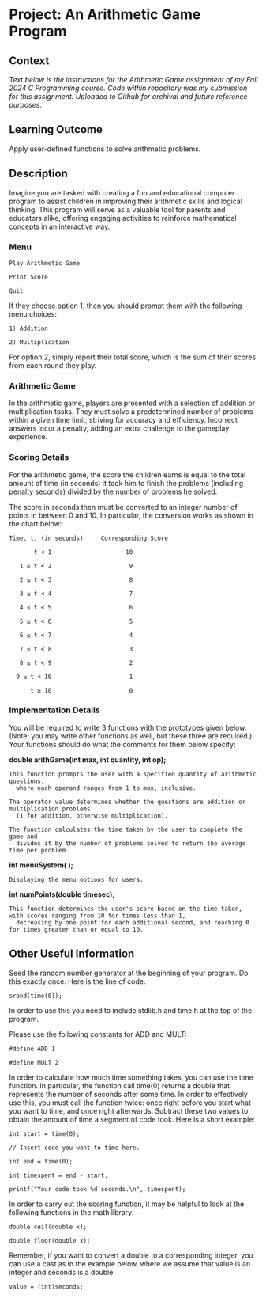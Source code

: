 # Project: An Arithmetic Game Program

## Context

_Text below is the instructions for the Arithmetic Game assignment of my Fall 2024 C Programming course. Code within repository was my submission for this assignment. Uploaded to Github for archival and future reference purposes._

## Learning Outcome

Apply user-defined functions to solve arithmetic problems.

## Description

Imagine you are tasked with creating a fun and educational computer program to assist children in improving their arithmetic skills and logical thinking. This program will serve as a valuable tool for parents and educators alike, offering engaging activities to reinforce mathematical concepts in an interactive way.

### Menu

    Play Arithmetic Game

    Print Score

    Quit

If they choose option 1, then you should prompt them with the following menu choices:

    1) Addition

    2) Multiplication

For option 2, simply report their total score, which is the sum of their scores from each round they play.

### Arithmetic Game

In the arithmetic game, players are presented with a selection of addition or multiplication tasks. They must solve a predetermined number of problems within a given time limit, striving for accuracy and efficiency. Incorrect answers incur a penalty, adding an extra challenge to the gameplay experience.

### Scoring Details

For the arithmetic game, the score the children earns is equal to the total amount of time (in seconds) it took him to finish the problems (including penalty seconds) divided by the number of problems he solved.

The score in seconds then must be converted to an integer number of points in between 0 and 10. In particular, the conversion works as shown in the chart below:

    Time, t, (in seconds)     Corresponding Score

           t < 1                     10

       1 ≤ t < 2                      9

       2 ≤ t < 3                      8

       3 ≤ t < 4                      7

       4 ≤ t < 5                      6

       5 ≤ t < 6                      5

       6 ≤ t < 7                      4

       7 ≤ t < 8                      3

       8 ≤ t < 9                      2

      9 ≤ t < 10                      1

          t ≥ 10                      0

 

### Implementation Details

You will be required to write 3 functions with the prototypes given below. (Note: you may write other functions as well, but these three are required.) Your functions should do what the comments for them below specify:


**double arithGame(int max, int quantity, int op);**

    This function prompts the user with a specified quantity of arithmetic questions,
      where each operand ranges from 1 to max, inclusive.
      
    The operator value determines whether the questions are addition or multiplication problems
      (1 for addition, otherwise multiplication).
      
    The function calculates the time taken by the user to complete the game and
      divides it by the number of problems solved to return the average time per problem.


**int menuSystem( );**

    Displaying the menu options for users.


**int numPoints(double timesec);**

    This function determines the user's score based on the time taken, with scores ranging from 10 for times less than 1,
      decreasing by one point for each additional second, and reaching 0 for times greater than or equal to 10.

## Other Useful Information

Seed the random number generator at the beginning of your program. Do this exactly once. Here is the line of code:

    srand(time(0));

In order to use this you need to include stdlib.h and time.h at the top of the program.


Please use the following constants for ADD and MULT:

    #define ADD 1

    #define MULT 2

In order to calculate how much time something takes, you can use the time function. In particular, the function call time(0) returns a double that represents the number of seconds after some time. In order to effectively use this, you must call the function twice: once right before you start what you want to time, and once right afterwards. Subtract these two values to obtain the amount of time a segment of code took. Here is a short example:

    int start = time(0);

    // Insert code you want to time here.

    int end = time(0);

    int timespent = end - start;

    printf("Your code took %d seconds.\n", timespent);

In order to carry out the scoring function, it may be helpful to look at the following functions in the math library:

    double ceil(double x);

    double floor(double x);

Remember, if you want to convert a double to a corresponding integer, you can use a cast as in the example below, where we assume that value is an integer and seconds is a double:

    value = (int)seconds;
